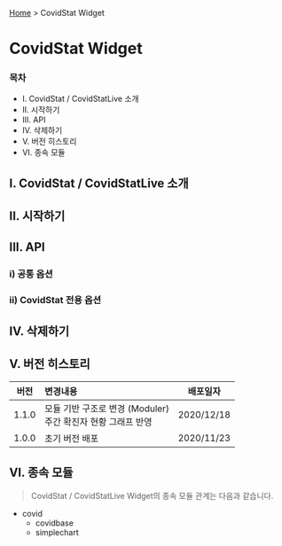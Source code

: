 [Home](/modules/#ii-1-covidstat-widget) > CovidStat Widget
# CovidStat Widget

### 목차

* I. CovidStat / CovidStatLive 소개
* II. 시작하기
* III. API
* IV. 삭제하기
* V. 버전 히스토리
* VI. 종속 모듈

## I. CovidStat / CovidStatLive 소개

## II. 시작하기

## III. API

### i) 공통 옵션

### ii) CovidStat 전용 옵션

## IV. 삭제하기

## V. 버전 히스토리

| 버전 | 변경내용 | 배포일자 |
:-: | :---- | :-:
1.1.0 | 모듈 기반 구조로 변경 (Moduler)<br/>주간 확진자 현황 그래프 반영 | 2020/12/18 
1.0.0 | 초기 버전 배포 | 2020/11/23 

## VI. 종속 모듈

> CovidStat / CovidStatLive Widget의 종속 모듈 관계는 다음과 같습니다.

* covid
  * covidbase
  * simplechart
